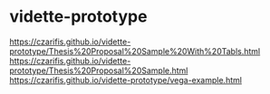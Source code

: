 # vidette-prototype


https://czarifis.github.io/vidette-prototype/Thesis%20Proposal%20Sample%20With%20Tabls.html
https://czarifis.github.io/vidette-prototype/Thesis%20Proposal%20Sample.html
https://czarifis.github.io/vidette-prototype/vega-example.html

